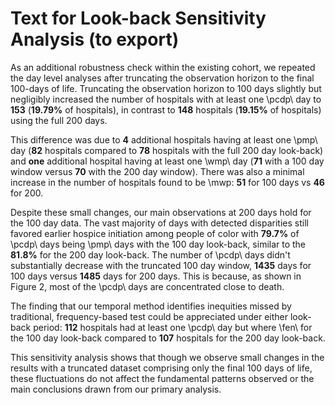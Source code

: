 # Text for Look-back Sensitivity Analysis (to export)


As an additional robustness check within the existing cohort, we repeated the
day level analyses after truncating the observation horizon to the final
100-days of life. Truncating the observation horizon to 100 days slightly but
negligibly increased the number of hospitals with at least one \pcdp\ day to
**153** (**19.79\%** of hospitals), in contrast to **148** hospitals
(**19.15\%** of hospitals) using the full 200 days.  

This difference was due to **4** additional hospitals having at least one
\pmp\ day (**82** hospitals compared to **78** hospitals with the full 200 day
look-back) and **one** additional hospital having at least one \wmp\ day
(**71** with a 100 day window versus **70** with the 200 day window).  There
was also a minimal increase in the number of hospitals found to be \mwp\:
**51** for 100 days vs **46** for 200. 

Despite these small changes, our main observations at 200 days hold for the
100 day data.  The vast majority of days with detected disparities still
favored earlier hospice initiation among people of color with **79.7\%** of
\pcdp\ days being \pmp\ days with the 100 day look-back, similar to the
**81.8\%** for the 200 day look-back.  The number of \pcdp\ days didn't
substantially decrease with the truncated 100 day window, **1435** days for
100 days versus **1485** days for 200 days.  This is because, as shown in
Figure 2, most of the \pcdp\ days are concentrated close to death. 

The finding that our temporal method identifies inequities missed by
traditional, frequency-based test could be appreciated under either look-back
period: **112** hospitals had at least one \pcdp\ day but where \fen\ for the
100 day look-back compared to **107** hospitals for the 200 day look-back. 

This sensitivity analysis shows that though we observe small changes in the
results with a truncated dataset comprising only the final 100 days of life,
these fluctuations do not affect the fundamental patterns observed or the main
conclusions drawn from our primary analysis. 



